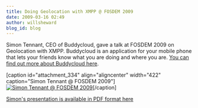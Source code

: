 ```yaml
---
title: Doing Geolocation with XMPP @ FOSDEM 2009
date: 2009-03-16 02:49
author: willsheward
blog_id: blog
---
```


Simon Tennant, CEO of Buddycloud, gave a talk at FOSDEM 2009 on Geolocation with XMPP. Buddycloud is an application for your mobile phone that lets your friends know what you are doing and where you are. [You can find out more about Buddycloud here](http://www.buddycloud.com).

[caption id="attachment\_334" align="aligncenter" width="422" caption="Simon Tennant @ FOSDEM 2009"][![Simon Tennant @ FOSDEM 2009](http://stage.xmpp.org/wp-content/uploads/2009/03/buddycloud.jpg "buddycloud")](http://stage.xmpp.org/?attachment_id=334)[/caption]

[Simon's presentation is available in PDF format here](http://stage.xmpp.org/?attachment_id=335)
